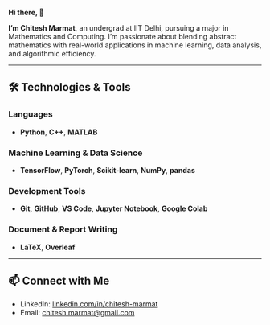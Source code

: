 **Hi there, 👋**

**I’m Chitesh Marmat**, an undergrad at IIT Delhi, pursuing a major in Mathematics and Computing. I’m passionate about blending abstract mathematics with real-world applications in machine learning, data analysis, and algorithmic efficiency.
<!--
---

## 🔭 Currently Working On

- Training an image generation model for thermal images using custom datasets and one-shot captioning techniques.
- Developing a BERT-based disaster tweet classifier to improve real-world crisis detection.
- Prototyping enhancements to my Robotic Arm project showcased at the Open House exhibition.
-->
---
<!--
This README outlines my GitHub profile details. Use HTML comments to embed notes that won't render on the page.

## 🌱 I'm Learning

- Advanced courses in Probability & Stochastic Processes, Real & Complex Analysis, and Optimization Methods
- Cybersecurity and ethical hacking fundamentals
---
-->


## 🛠️ Technologies & Tools

### Languages
- **Python**, **C++**, **MATLAB**

### Machine Learning & Data Science
- **TensorFlow**, **PyTorch**, **Scikit-learn**, **NumPy**, **pandas**

### Development Tools
- **Git**, **GitHub**, **VS Code**, **Jupyter Notebook**, **Google Colab**

### Document & Report Writing
- **LaTeX**, **Overleaf**

---

## 📫 Connect with Me

- LinkedIn: [linkedin.com/in/chitesh-marmat](https://linkedin.com/in/chitesh-marmat)
- Email: chitesh.marmat@gmail.com

<!--
**chiteshmarmat/chiteshmarmat** is a ✨ _special_ ✨ repository because its `README.md` (this file) appears on your GitHub profile.
-->
